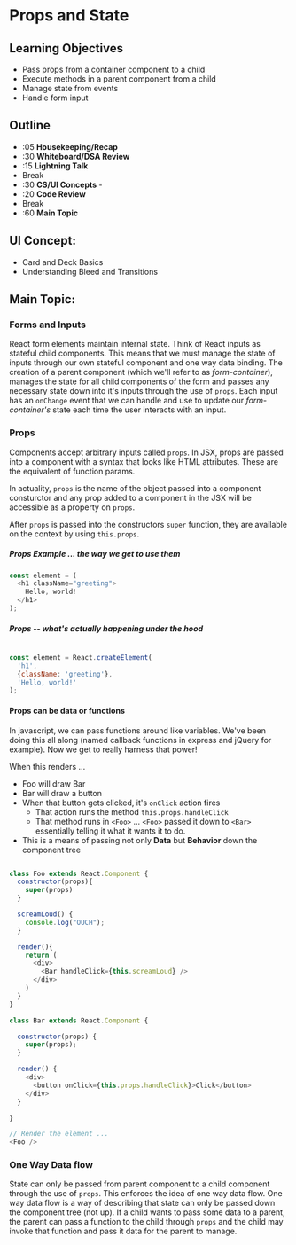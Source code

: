 # Props and State

## Learning Objectives

* Pass props from a container component to a child
* Execute methods in a parent component from a child
* Manage state from events
* Handle form input

## Outline
* :05 **Housekeeping/Recap**
* :30 **Whiteboard/DSA Review**
* :15 **Lightning Talk**
* Break
* :30 **CS/UI Concepts** -
* :20 **Code Review**
* Break
* :60 **Main Topic**

## UI Concept:
* Card and Deck Basics
* Understanding Bleed and Transitions

## Main Topic:

### Forms and Inputs
React form elements maintain internal state. Think of React inputs as stateful child components. This means that we must manage the state of inputs through our own stateful component and one way data binding. The creation of a parent component (which we'll refer to as _form-container_), manages the state for all child components of the form and passes any necessary state down into it's inputs through the use of `props`. Each input has an `onChange` event that we can handle and use to update our _form-container's_ state each time the user interacts with an input.

### Props
Components accept arbitrary inputs called `props`. In JSX, props are passed into a component with a syntax that looks like HTML attributes. These are the equivalent of function params.

In actuality, `props` is the name of the object passed into a component consturctor and any prop added to a component in the JSX will be accessible as a property on `props`.

After `props` is passed into the constructors `super` function, they are available on the context by using `this.props`.

##### Props Example ... the way we get to use them
``` javascript
const element = (
  <h1 className="greeting">
    Hello, world!
  </h1>
);
```

##### Props -- what's actually happening under the hood
```javascript

const element = React.createElement(
  'h1',
  {className: 'greeting'},
  'Hello, world!'
);

```


#### Props can be data or functions
In javascript, we can pass functions around like variables. We've been doing this all along (named callback functions in express and jQuery for example).  Now we get to really harness that power!

When this renders ...
* Foo will draw Bar
* Bar will draw a button
* When that button gets clicked, it's `onClick` action fires
  * That action runs the method `this.props.handleClick`
  * That method runs in `<Foo>` ... `<Foo>` passed it down to `<Bar>` essentially telling it what it wants it to do.
* This is a means of passing not only **Data** but **Behavior** down the component tree


``` javascript

class Foo extends React.Component {
  constructor(props){
    super(props)
  }

  screamLoud() {
    console.log("OUCH");
  }

  render(){
    return (
      <div>
        <Bar handleClick={this.screamLoud} />
      </div>
    )
  }
}

class Bar extends React.Component {

  constructor(props) {
    super(props);
  }

  render() {
    <div>
      <button onClick={this.props.handleClick}>Click</button>
    </div>
  }

}

// Render the element ...
<Foo />
```

### One Way Data flow
State can only be passed from parent component to a child component through the use of `props`. This enforces the idea of one way data flow. One way data flow is a way of describing that state can only be passed down the component tree (not up). If a child wants to pass some data to a parent, the parent can pass a function to the child through `props` and the child may invoke that function and pass it data for the parent to manage.
